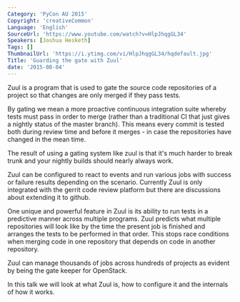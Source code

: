 ```yaml
---
Category: 'PyCon AU 2015'
Copyright: 'creativeCommon'
Language: 'English'
SourceUrl: 'https://www.youtube.com/watch?v=HlpJhqgGL34'
Speakers: [Joshua Hesketh]
Tags: []
ThumbnailUrl: 'https://i.ytimg.com/vi/HlpJhqgGL34/hqdefault.jpg'
Title: 'Guarding the gate with Zuul'
date: '2015-08-04'
---
```

Zuul is a program that is used to gate the source code repositories of a project so that changes are only merged if they pass tests.

By gating we mean a more proactive continuous integration suite whereby tests must pass in order to merge (rather than a traditional CI that just gives a nightly status of the master branch). This means every commit is tested both during review time and before it merges - in case the repositories have changed in the mean time.

The result of using a gating system like zuul is that it's much harder to break trunk and your nightly builds should nearly always work.

Zuul can be configured to react to events and run various jobs with success or failure results depending on the scenario. Currently Zuul is only integrated with the gerrit code review platform but there are discussions about extending it to github.

One unique and powerful feature in Zuul is its ability to run tests in a predictive manner across multiple programs. Zuul predicts what multiple repositories will look like by the time the present job is finished and arranges the tests to be performed in that order. This stops race conditions when merging code in one repository that depends on code in another repository.

Zuul can manage thousands of jobs across hundreds of projects as evident by being the gate keeper for OpenStack.

In this talk we will look at what Zuul is, how to configure it and the internals of how it works.
